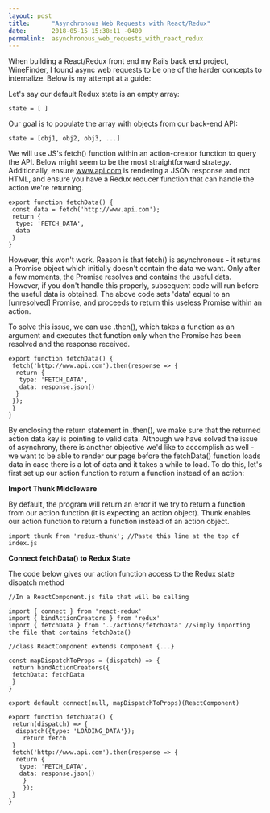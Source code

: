 ```yaml
---
layout: post
title:      "Asynchronous Web Requests with React/Redux"
date:       2018-05-15 15:38:11 -0400
permalink:  asynchronous_web_requests_with_react_redux
---
```



When building a React/Redux front end my Rails back end project, WineFinder, I found async web requests to be one of the harder concepts to internalize. Below is my attempt at a guide:  

Let's say our default Redux state is an empty array: 
```
state = [ ]
```

Our goal is to populate the array with objects from our back-end API:
```
state = [obj1, obj2, obj3, ...]
```

We will use JS's fetch() function within an action-creator function to query the API. Below might seem to be the most straightforward strategy. Additionally, ensure www.api.com is rendering a JSON response and not HTML, and ensure you have a Redux reducer function that can handle the action we're returning. 

```
export function fetchData() {
 const data = fetch('http://www.api.com');
 return {
  type: 'FETCH_DATA',
  data
 }
}
```

However, this won't work. Reason is that fetch() is asynchronous - it returns a Promise object which initially doesn't contain the data we want. Only after a few moments, the Promise resolves and contains the useful data. However, if you don't handle this properly, subsequent code will run before the useful data is obtained. The above code sets 'data' equal to an [unresolved] Promise, and proceeds to return this useless Promise within an action. 

To solve this issue, we can use .then(), which takes a function as an argument and executes that function only when the Promise has been resolved and the response received. 

```
export function fetchData() {
 fetch('http://www.api.com').then(response => {
  return {
   type: 'FETCH_DATA', 
   data: response.json()
  }
 });
 }
}
```

By enclosing the return statement in .then(), we make sure that the returned action data key is pointing to valid data. Although we have solved the issue of asynchrony, there is another objective we'd like to accomplish as well - we want to be able to render our page before the fetchData() function loads data in case there is a lot of data and it takes a while to load. To do this, let's first set up our action function to return a function instead of an action: 

**Import Thunk Middleware**

By default, the program will return an error if we try to return a function from our action function (it is expecting an action object). Thunk enables our action function to return a function instead of an action object. 
```
import thunk from 'redux-thunk'; //Paste this line at the top of index.js
```

**Connect fetchData() to Redux State**

The code below gives our action function access to the Redux state dispatch method
```
//In a ReactComponent.js file that will be calling 

import { connect } from 'react-redux'
import { bindActionCreators } from 'redux'
import { fetchData } from '../actions/fetchData' //Simply importing the file that contains fetchData()

//class ReactComponent extends Component {...}

const mapDispatchToProps = (dispatch) => {
 return bindActionCreators({
 fetchData: fetchData
 }
}

export default connect(null, mapDispatchToProps)(ReactComponent)
```


```
export function fetchData() {
 return(dispatch) => {
  dispatch({type: 'LOADING_DATA'});
	return fetch 
 }
 fetch('http://www.api.com').then(response => {
  return {
   type: 'FETCH_DATA', 
   data: response.json()
	}
	});
 }
}
```

